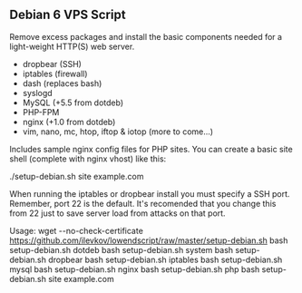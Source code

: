 ## Debian 6 VPS Script

Remove excess packages and install the basic components needed for a light-weight HTTP(S) web server.

 - dropbear (SSH)
 - iptables (firewall)
 - dash (replaces bash)
 - syslogd
 - MySQL (+5.5 from dotdeb)
 - PHP-FPM
 - nginx (+1.0 from dotdeb)
 - vim, nano, mc, htop, iftop & iotop (more to come...)

Includes sample nginx config files for PHP sites. You can create a basic site shell (complete with nginx vhost) like this:

./setup-debian.sh site example.com

When running the iptables or dropbear install you must specify a SSH port. Remember, port 22 is the default. It's recomended that you change this from 22 just to save server load from attacks on that port.

Usage:
wget --no-check-certificate https://github.com/ilevkov/lowendscript/raw/master/setup-debian.sh
bash setup-debian.sh dotdeb
bash setup-debian.sh system
bash setup-debian.sh dropbear
bash setup-debian.sh iptables
bash setup-debian.sh mysql
bash setup-debian.sh nginx
bash setup-debian.sh php
bash setup-debian.sh site example.com

